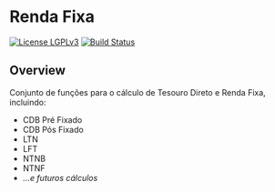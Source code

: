 Renda Fixa
=========

[![License LGPLv3](https://img.shields.io/badge/license-LGPLv3-green.svg)](http://www.gnu.org/licenses/lgpl-3.0.html) [![Build Status](https://ci.appveyor.com/api/projects/status/bhik95j40r3ajirn/branch/master?svg=true)](https://ci.appveyor.com/project/gandarez/rendafixa)

## Overview

Conjunto de funções para o cálculo de Tesouro Direto e Renda Fixa, incluindo:

- CDB Pré Fixado
- CDB Pós Fixado
- LTN
- LFT
- NTNB
- NTNF
- *…e futuros cálculos*